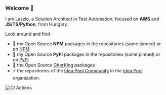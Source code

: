 ### Welcome 👋

I am Laszlo, a Solution Architect in Test Automation, focused on **AWS** and **JS/TS/Python**, from Hungary.

Look around and find
- 🔭 my Open Source **NPM** packages in the repositories (some pinned) or on [NPM](https://www.npmjs.com/~szikszail)
- 🔭 my Open Source **PyPi** packages in the repositories (some pinned) or on [PyPi](https://pypi.org/user/szikszail)
- 👯 the Open Source [GherKing](https://github.com/gherking) packages
- ⚡ the repositories of the [Idea Pool Community](https://epa.ms/ideapool) in the [Idea Pool](https://github.com/idea-pool) organization.

![CI Actions](https://api.meercode.io/badge/szikszail/?type=ci-score&lastDay=14)
